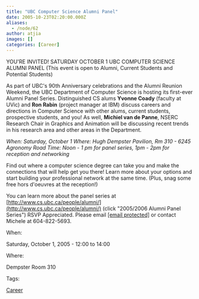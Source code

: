 ```yaml
---
title: "UBC Computer Science Alumni Panel"
date: 2005-10-23T02:20:00.000Z
aliases:
  - /node/62
author: atjia
images: []
categories: [Career]
---
```


YOU'RE INVITED!
SATURDAY OCTOBER 1
UBC COMPUTER SCIENCE ALUMNI PANEL
(This event is open to Alumni, Current Students and Potential Students)

As part of UBC's 90th Anniversary celebrations and the Alumni Reunion Weekend, the UBC Department of Computer Science is hosting its first-ever Alumni Panel Series. Distinguished CS alums **Yvonne Coady** (faculty at UVic) and **Ron Rabin** (project manager at IBM) discuss careers and directions in Computer Science with other alums, current students, prospective students, and you! As well, **Michiel van de Panne**, NSERC Research Chair in Graphics and Animation will be discussing recent trends in his research area and other areas in the Department.

_When: Saturday, October 1
Where: Hugh Dempster Pavilion, Rm 310 - 6245 Agronomy Road
Time: Noon - 1 pm for panel series, 1pm - 2pm for reception and networking_

Find out where a computer science degree can take you and make the connections that will help get you there! Learn more about your options and start building your professional network at the same time. (Plus, snag some free hors d'oeuvres at the reception!)

You can learn more about the panel series at [http://www.cs.ubc.ca/people/alumni/](http://www.cs.ubc.ca/people/alumni/) (click "2005/2006 Alumni Panel Series") RSVP Appreciated. Please email [\[email protected\]](/cdn-cgi/l/email-protection#e4898a83a48797ca918687ca8785) or contact Michele at 604-822-5693.

When: 

Saturday, October 1, 2005 - 12:00 to 14:00

Where: 

Dempster Room 310

Tags: 

[Career](/career)
